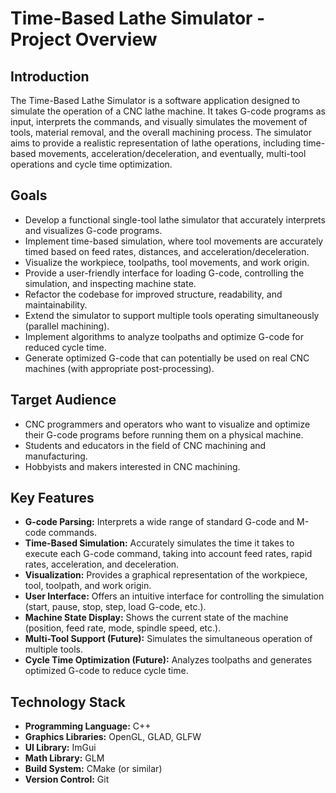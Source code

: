 # Time-Based Lathe Simulator - Project Overview

## Introduction

The Time-Based Lathe Simulator is a software application designed to simulate the operation of a CNC lathe machine. It takes G-code programs as input, interprets the commands, and visually simulates the movement of tools, material removal, and the overall machining process. The simulator aims to provide a realistic representation of lathe operations, including time-based movements, acceleration/deceleration, and eventually, multi-tool operations and cycle time optimization.

## Goals

*   Develop a functional single-tool lathe simulator that accurately interprets and visualizes G-code programs.
*   Implement time-based simulation, where tool movements are accurately timed based on feed rates, distances, and acceleration/deceleration.
*   Visualize the workpiece, toolpaths, tool movements, and work origin.
*   Provide a user-friendly interface for loading G-code, controlling the simulation, and inspecting machine state.
*   Refactor the codebase for improved structure, readability, and maintainability.
*   Extend the simulator to support multiple tools operating simultaneously (parallel machining).
*   Implement algorithms to analyze toolpaths and optimize G-code for reduced cycle time.
*   Generate optimized G-code that can potentially be used on real CNC machines (with appropriate post-processing).

## Target Audience

*   CNC programmers and operators who want to visualize and optimize their G-code programs before running them on a physical machine.
*   Students and educators in the field of CNC machining and manufacturing.
*   Hobbyists and makers interested in CNC machining.

## Key Features

*   **G-code Parsing:**  Interprets a wide range of standard G-code and M-code commands.
*   **Time-Based Simulation:** Accurately simulates the time it takes to execute each G-code command, taking into account feed rates, rapid rates, acceleration, and deceleration.
*   **Visualization:** Provides a graphical representation of the workpiece, tool, toolpath, and work origin.
*   **User Interface:**  Offers an intuitive interface for controlling the simulation (start, pause, stop, step, load G-code, etc.).
*   **Machine State Display:** Shows the current state of the machine (position, feed rate, mode, spindle speed, etc.).
*   **Multi-Tool Support (Future):**  Simulates the simultaneous operation of multiple tools.
*   **Cycle Time Optimization (Future):** Analyzes toolpaths and generates optimized G-code to reduce cycle time.

## Technology Stack

*   **Programming Language:** C++
*   **Graphics Libraries:** OpenGL, GLAD, GLFW
*   **UI Library:** ImGui
*   **Math Library:** GLM
*   **Build System:** CMake (or similar)
*   **Version Control:** Git
